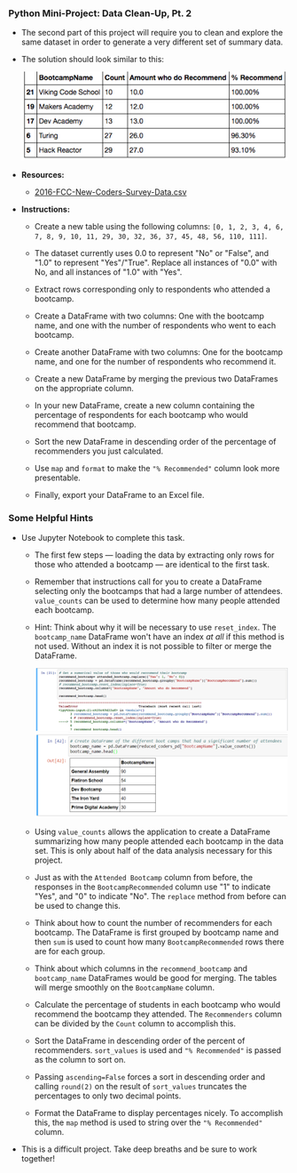 ### Python Mini-Project: Data Clean-Up, Pt. 2

* The second part of this project will  require you to clean and explore the same dataset in order to generate a very different set of summary data.

* The solution should look similar to this:

  ![Student final table header](../Images/5-final-table-header.png)

* **Resources:**

  * [2016-FCC-New-Coders-Survey-Data.csv](Activities/04-Stu_Project_Part_2/Unsolved/Resources/2016-FCC-New-Coders-Survey-Data.csv)


* **Instructions:**

  * Create a new table using the following columns: `[0, 1, 2, 3, 4, 6, 7, 8, 9, 10, 11, 29, 30, 32, 36, 37, 45, 48, 56, 110, 111]`.

  * The dataset currently uses 0.0 to represent "No" or "False", and "1.0" to represent "Yes"/"True". Replace all instances of "0.0" with No, and all instances of "1.0" with "Yes".

  * Extract rows corresponding only to respondents who attended a bootcamp.

  * Create a DataFrame with two columns: One with the bootcamp name, and one with the number of respondents who went to each bootcamp.

  * Create another DataFrame with two columns: One for the bootcamp name, and one for the number of respondents who recommend it.

  * Create a new DataFrame by merging the previous two DataFrames on the appropriate column.

  * In your new DataFrame, create a new column containing the percentage of respondents for each bootcamp who would recommend that bootcamp.

  * Sort the new DataFrame in descending order of the percentage of recommenders you just calculated.

  * Use `map` and `format` to make the `"% Recommended"` column look more presentable.

  * Finally, export your DataFrame to an Excel file.

### Some Helpful Hints

* Use Jupyter Notebook to complete this task.

  * The first few steps — loading the data by extracting only rows for those who attended a bootcamp — are identical to the first task.

  * Remember that instructions call for you to  create a DataFrame selecting only the bootcamps that had a large number of attendees. `value_counts` can be used to determine how many people attended each bootcamp.

  * Hint: Think about why it will be necessary to use `reset_index`. The `bootcamp_name` DataFrame won't have an index _at all_ if this method is not used. Without an index it is not possible to filter or merge the DataFrame.

    ![reset_index_error](../Images/9-index_error.png)
    ![reset_index](../Images/9-reset-index.png)

  * Using `value_counts` allows the application to create a DataFrame summarizing how many people attended each bootcamp in the data set. This is only about half of the data analysis necessary for this project.

  * Just as with the `Attended Bootcamp` column from before, the responses in the `BootcampRecommended` column use "1" to indicate "Yes", and "0" to indicate "No". The `replace` method from before can be used to change this.

  * Think about how to count the number of recommenders for each bootcamp. The DataFrame is first grouped by bootcamp name and then `sum` is used to count how many `BootcampRecommended` rows there are for each group.

  * Think about which columns in the `recommend_bootcamp` and `bootcamp_name` DataFrames would be good for merging. The tables will merge smoothly on the `BootcampName` column.

  * Calculate the percentage of students in each bootcamp who would recommend the bootcamp they attended. The `Recommenders` column can be divided by the `Count` column to accomplish this.

  * Sort the DataFrame in descending order of the percent of recommenders. `sort_values` is used and `"% Recommended"` is passed as the column to sort on.

  * Passing `ascending=False` forces a sort in descending order and calling `round(2)` on the result of `sort_values` truncates the percentages to only two decimal points.

  * Format the DataFrame to display percentages nicely. To accomplish this, the `map` method is used to string over the `"% Recommended"` column.

* This is a difficult project. Take deep breaths and be sure to work together!

